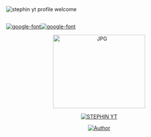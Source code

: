 ##
![stephin yt profile welcome](https://user-images.githubusercontent.com/93263203/139650756-1903dee4-1dc5-480e-837b-4ec190aeee82.gif)

##
<a href="https://bit.ly/3koZRGY"><img src="https://avatars.githubusercontent.com/u/93263203?s=400&u=7dad4df2d59f8ace0cb0fa4535e91a0c54bb62e5&v=4.jpg" alt="google-font" border="0"></a><a href="https://bit.ly/3koZRGY"><img src="https://avatars.githubusercontent.com/u/93263203?s=400&u=7dad4df2d59f8ace0cb0fa4535e91a0c54bb62e5&v=4.jpg" alt="google-font" border="0"></a>

<div align="center">
        <img src="riolu photo.jpg" alt="JPG" width="250" height="200"/>
</p>

<div align="center">

 </a>
</p>
<div align="center">
 <p align="center">
<a href="#"><img title="STEPHIN YT" src="https://img.shields.io/badge/RIOLU-red?colorA=%23ff0000&colorB=%23017e40&style=for-the-badge"></a>
</p>
  <p align="center">
<a href="https://github.com/stephinyt"><img title="Author" src="https://img.shields.io/badge/Author-stephin-yt/riolu?color=blue&style=for-the-badge&logo=whatsapp"></a>
</p>
</div>

